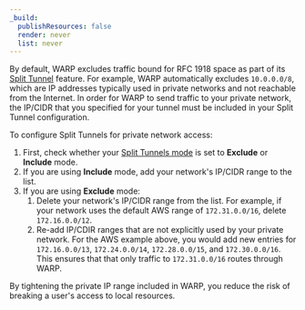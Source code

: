 ```yaml
---
_build:
  publishResources: false
  render: never
  list: never
---
```



By default, WARP excludes traffic bound for RFC 1918 space as part of its [Split Tunnel](/cloudflare-one/connections/connect-devices/warp/configure-warp/route-traffic/split-tunnels/) feature. For example, WARP automatically excludes `10.0.0.0/8`, which are IP addresses typically used in private networks and not reachable from the Internet. In order for WARP to send traffic to your private network, the IP/CIDR that you specified for your tunnel must be included in your Split Tunnel configuration.

To configure Split Tunnels for private network access:

1. First, check whether your [Split Tunnels mode](/cloudflare-one/connections/connect-devices/warp/configure-warp/route-traffic/split-tunnels/) is set to **Exclude** or **Include** mode.
2. If you are using **Include** mode, add your network's IP/CIDR range to the list.
3. If you are using **Exclude** mode:
   1. Delete your network's IP/CIDR range from the list. For example, if your network uses the default AWS range of `172.31.0.0/16`, delete `172.16.0.0/12`.
   2. Re-add IP/CDIR ranges that are not explicitly used by your private network. For the AWS example above, you would add new entries for `172.16.0.0/13`, `172.24.0.0/14`, `172.28.0.0/15`, and `172.30.0.0/16`. This ensures that that only traffic to `172.31.0.0/16` routes through WARP.

By tightening the private IP range included in WARP, you reduce the risk of breaking a user's access to local resources.
